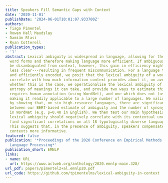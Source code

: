 ```yaml
---
title: Speakers Fill Semantic Gaps with Context
date: '2020-11-01'
publishDate: '2024-06-01T10:01:07.933700Z'
authors:
- Tiago Pimentel
- Rowan Hall Maudslay
- Damián Blasi
- Ryan Cotterell
publication_types:
- '1'
abstract: Lexical ambiguity is widespread in language, allowing for the reuse of economical
  word forms and therefore making language more efficient. If ambiguous words cannot
  be disambiguated from context, however, this gain in efficiency might make language
  less clear---resulting in frequent miscommunication. For a language to be clear
  and efficiently encoded, we posit that the lexical ambiguity of a word type should
  correlate with how much information context provides about it, on average. To investigate
  whether this is the case, we operationalise the lexical ambiguity of a word as the
  entropy of meanings it can take, and provide two ways to estimate this---one which
  requires human annotation (using WordNet), and one which does not (using BERT),
  making it readily applicable to a large number of languages. We validate these measures
  by showing that, on six high-resource languages, there are significant Pearson correlations
  between our BERT-based estimate of ambiguity and the number of synonyms a word has
  in WordNet (e.g. ρ=0.40 in English). We then test our main hypothesis---that a word's
  lexical ambiguity should negatively correlate with its contextual uncertainty---and
  find significant correlations on all 18 typologically diverse languages we analyse.
  This suggests that, in the presence of ambiguity, speakers compensate by making
  contexts more informative.
featured: false
publication: '*Proceedings of the 2020 Conference on Empirical Methods in Natural
  Language Processing*'
publication_short: EMNLP
links:
- name: URL
  url: https://www.aclweb.org/anthology/2020.emnlp-main.328/
url_pdf: papers/pimentel2+al.emnlp20.pdf
url_code: https://github.com/tpimentelms/lexical-ambiguity-in-context
---
```



